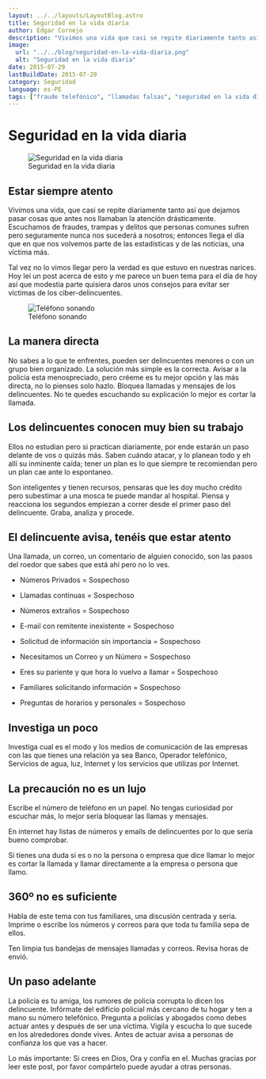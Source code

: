 ```yaml
---
layout: ../../layouts/LayoutBlog.astro
title: Seguridad en la vida diaria
author: Edgar Cornejo
description: "Vivimos una vida que casi se repite diariamente tanto así que dejamos pasar cosas que antes nos llamaban la atención drásticamente. Escuchamos de fraudes, trampas y delitos que personas comunes sufren pero seguramente nunca nos sucederá a nosotros; entonces llega el día que en que nos volvemos parte de las estadísticas y de las noticias, una víctima más."
image:
  url: "../../blog/seguridad-en-la-vida-diaria.png"
  alt: "Seguridad en la vida diaria"
date: 2015-07-29
lastBuildDate: 2015-07-29
category: Seguridad
language: es-PE
tags: ["fraude telefónico", "llamadas falsas", "seguridad en la vida diaria", "pishing", "suplantación"]
---
```


# Seguridad en la vida diaria

<figure>
  <img src="../../blog/seguridad-en-la-vida-diaria.png" alt="Seguridad en la vida diaria"/>
  <figcaption>Seguridad en la vida diaria</figcaption>
</figure>

## Estar siempre atento

Vivimos una vida, que casi se repite diariamente tanto así que dejamos pasar cosas que antes nos llamaban la atención drásticamente. Escuchamos de fraudes, trampas y delitos que personas comunes sufren pero seguramente nunca nos sucederá a nosotros; entonces llega el día que en que nos volvemos parte de las estadísticas y de las noticias, una víctima más.

Tal vez no lo vimos llegar pero la verdad es que estuvo en nuestras narices. Hoy leí un post acerca de esto y me parece un buen tema para el día de hoy así que modestia parte quisiera daros unos consejos para evitar ser víctimas de los ciber-delincuentes.

<figure>
  <img src="../../blog/fraude-telefonico.jpg" alt="Teléfono sonando"/>
  <figcaption>Teléfono sonando</figcaption>
</figure>

## La manera directa

No sabes a lo que te enfrentes, pueden ser delincuentes menores o con un grupo bien organizado. La solución más simple es la correcta. Avisar a la policía esta menospreciado, pero créeme es tu mejor opción y las más directa, no lo pienses solo hazlo. Bloquea llamadas y mensajes de los delincuentes.
No te quedes escuchando su explicación lo mejor es cortar la llamada.

## Los delincuentes conocen muy bien su trabajo

Ellos no estudian pero si practican diariamente, por ende estarán un paso delante de vos o quizás más. Saben cuándo atacar, y lo planean todo y eh allí su inminente caída; tener un plan es lo que siempre te recomiendan pero un plan cae ante lo espontaneo.

Son inteligentes y tienen recursos, pensaras que les doy mucho crédito pero subestimar a una mosca te puede mandar al hospital. Piensa y reacciona los segundos empiezan a correr desde el primer paso del delincuente. Graba, analiza y procede.

## El delincuente avisa, tenéis que estar atento

Una llamada, un correo, un comentario de alguien conocido, son las pasos del roedor que sabes que está ahí pero no lo ves.

- Números Privados = Sospechoso

- Llamadas continuas = Sospechoso

- Números extraños = Sospechoso

- E-mail con remitente inexistente = Sospechoso

- Solicitud de información sin importancia = Sospechoso

- Necesitamos un Correo y un Número = Sospechoso

- Eres su pariente y que hora lo vuelvo a llamar = Sospechoso

- Familiares solicitando información = Sospechoso

- Preguntas de horarios y personales = Sospechoso

## Investiga un poco

Investiga cual es el modo y los medios de comunicación de las empresas con las que tienes una relación ya sea Banco, Operador telefónico, Servicios de agua, luz, Internet y los servicios que utilizas por Internet.

## La precaución no es un lujo

Escribe el número de teléfono en un papel.
No tengas curiosidad por escuchar más, lo mejor sería bloquear las llamas y mensajes.

En internet hay listas de números y emails de delincuentes por lo que sería bueno comprobar.

Si tienes una duda si es o no la persona o empresa que dice llamar lo mejor es cortar la llamada y llamar directamente a la empresa o persona que llamo.

## 360º no es suficiente

Habla de este tema con tus familiares, una discusión centrada y seria.
Imprime o escribe los números y correos para que toda tu familia sepa de ellos.

Ten limpia tus bandejas de mensajes llamadas y correos.
Revisa horas de envió.

## Un paso adelante

La policía es tu amiga, los rumores de policía corrupta lo dicen los delincuente.
Infórmate del edificio policial más cercano de tu hogar y ten a mano su número telefónico.
Pregunta a policías y abogados como debes actuar antes y después de ser una víctima.
Vigila y escucha lo que sucede en los alrededores donde vives.
Antes de actuar avisa a personas de confianza los que vas a hacer.

Lo más importante: Si crees en Dios, Ora y confía en el.
Muchas gracias por leer este post, por favor compártelo puede ayudar a otras personas.